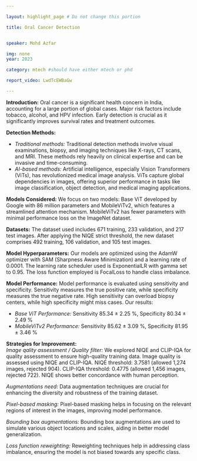```yaml
---

layout: highlight_page # Do not change this portion

title: Oral Cancer Detection


speaker: Mohd Azfar

img: none
year: 2023

category: mtech #should have either mtech or phd

report_video: LwdTcEWBaGw

---
```


**Introduction:**
Oral cancer is a significant health concern in India, accounting for a large portion of global cases. Major risk factors include tobacco, alcohol, and HPV infection. Early detection is crucial as it significantly improves survival rates and treatment outcomes.

**Detection Methods:**
- *Traditional methods:* Traditional detection methods involve visual examinations, biopsy, and imaging techniques like X-rays, CT scans, and MRI. These methods rely heavily on clinical expertise and can be invasive and time-consuming.
- *AI-based methods:* Artificial intelligence, especially Vision Transformers (ViTs), has revolutionized medical image analysis. ViTs capture global dependencies in images, offering superior performance in tasks like image classification, object detection, and medical imaging applications.
  
**Models Considered:**
We focus on two models: Base ViT developed by Google with 86 million parameters and MobileViTv2, which features a streamlined attention mechanism. MobileViTv2 has fewer parameters with minimal performance loss on the ImageNet dataset.

**Datasets:**
The dataset used includes 671 training, 233 validation, and 217 test images. After applying the NIQE strict threshold, the new dataset comprises 492 training,
106 validation, and 105 test images.

**Model Hyperparameters:**
Our models are optimized using the AdamW optimizer with SAM (Sharpness Aware Minimization) and a learning rate of 0.0001. The learning rate scheduler used is ExponentialLR with gamma set to 0.95. The loss function employed is FocalLoss to handle class imbalance.

**Model Performance:** 
Model performance is evaluated using sensitivity and specificity. Sensitivity measures the true positive rate, while specificity measures the true negative
rate. High sensitivity can overload biopsy centers, while high specificity might miss cases. Our results:
- *Base ViT Performance:* Sensitivity 85.34 ± 2.25 %, Specificity 80.34 ± 2.49 %
- *MobileViTv2 Performance:* Sensitivity 85.62 ± 3.09 %, Specificity 81.95 ± 3.46 %

**Strategies for Improvement:**  
*Image qality assessment / Quality filter:* We explored NIQE and CLIP-IQA for quality assessment to ensure high-quality training data. Image quality is assessed using NIQE and CLIP-IQA. NIQE threshold: 3.7581 (allowed 1,274 images, rejected 904). CLIP-IQA threshold: 0.4775 (allowed 1,456 images, rejected 722). NIQE shows better concordance with human perception.

*Augmentations need:* Data augmentation techniques are crucial for enhancing the diversity and robustness of the training dataset.

*Pixel-based masking:* Pixel-based masking helps in focusing on the relevant regions of interest in the images, improving model performance.

*Bounding box augmentations:* Bounding box augmentations are used to simulate various object locations and scales, aiding in better model generalization.

*Loss function reweighting:* Reweighting techniques help in addressing class imbalance, ensuring the model is not biased towards any specific class.